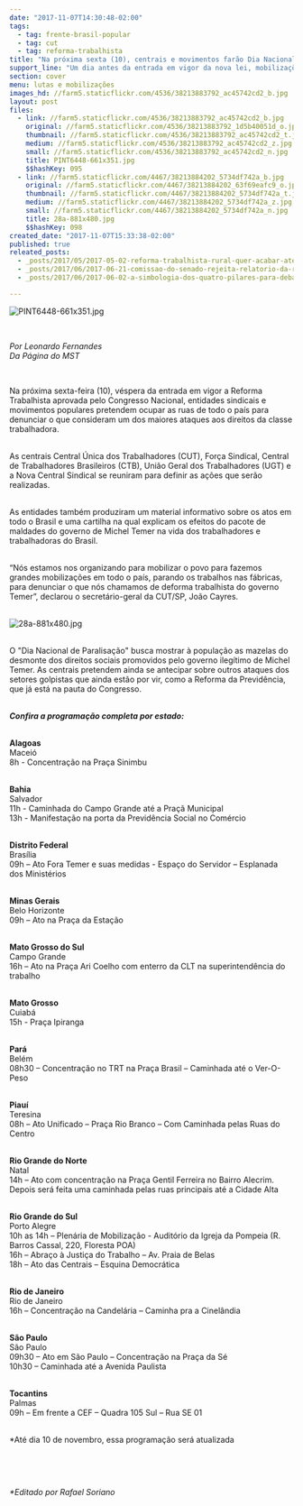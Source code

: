 ```yaml
---
date: "2017-11-07T14:30:48-02:00"
tags:
  - tag: frente-brasil-popular
  - tag: cut
  - tag: reforma-trabalhista
title: "Na próxima sexta (10), centrais e movimentos farão Dia Nacional de Paralisações."
support_line: "Um dia antes da entrada em vigor da nova lei, mobilizações estão marcadas para acontecer em diversas cidades do país para denunciar o desmonte da \"deforma trabalhista\"."
section: cover
menu: lutas e mobilizações
images_hd: //farm5.staticflickr.com/4536/38213883792_ac45742cd2_b.jpg
layout: post
files:
  - link: //farm5.staticflickr.com/4536/38213883792_ac45742cd2_b.jpg
    original: //farm5.staticflickr.com/4536/38213883792_1d5b40051d_o.jpg
    thumbnail: //farm5.staticflickr.com/4536/38213883792_ac45742cd2_t.jpg
    medium: //farm5.staticflickr.com/4536/38213883792_ac45742cd2_z.jpg
    small: //farm5.staticflickr.com/4536/38213883792_ac45742cd2_n.jpg
    title: PINT6448-661x351.jpg
    $$hashKey: 095
  - link: //farm5.staticflickr.com/4467/38213884202_5734df742a_b.jpg
    original: //farm5.staticflickr.com/4467/38213884202_63f69eafc9_o.jpg
    thumbnail: //farm5.staticflickr.com/4467/38213884202_5734df742a_t.jpg
    medium: //farm5.staticflickr.com/4467/38213884202_5734df742a_z.jpg
    small: //farm5.staticflickr.com/4467/38213884202_5734df742a_n.jpg
    title: 28a-881x480.jpg
    $$hashKey: 098
created_date: "2017-11-07T15:33:38-02:00"
published: true
releated_posts:
  - _posts/2017/05/2017-05-02-reforma-trabalhista-rural-quer-acabar-ate-com-salario-do-trabalhador-do-campo.md
  - _posts/2017/06/2017-06-21-comissao-do-senado-rejeita-relatorio-da-reforma-trabalhista.md
  - _posts/2017/06/2017-06-02-a-simbologia-dos-quatro-pilares-para-debater-o-plano-popular-de-emergencia.md

---
```

<p><img alt="PINT6448-661x351.jpg" src="//farm5.staticflickr.com/4536/38213883792_ac45742cd2_b.jpg" /></p>

<p>&nbsp;</p>

<p><em>Por Leonardo Fernandes<br />
Da P&aacute;gina do MST</em></p>

<p>&nbsp;</p>

<p>Na pr&oacute;xima sexta-feira (10), v&eacute;spera da entrada em vigor a Reforma Trabalhista aprovada pelo Congresso Nacional, entidades sindicais e movimentos populares pretendem ocupar as ruas de todo o pa&iacute;s para denunciar o que consideram um dos maiores ataques aos direitos da classe trabalhadora.</p>

<p><br />
As centrais Central &Uacute;nica dos Trabalhadores (CUT), For&ccedil;a Sindical, Central de Trabalhadores Brasileiros (CTB), Uni&atilde;o Geral dos Trabalhadores (UGT) e a Nova Central Sindical se reuniram para definir as a&ccedil;&otilde;es que ser&atilde;o realizadas.</p>

<p><br />
As entidades tamb&eacute;m produziram um material informativo sobre os atos em todo o Brasil e uma cartilha na qual explicam os efeitos do pacote de maldades do governo de Michel Temer na vida dos trabalhadores e trabalhadoras do Brasil.</p>

<p><br />
&ldquo;N&oacute;s estamos nos organizando para mobilizar o povo para fazemos grandes mobiliza&ccedil;&otilde;es em todo o pa&iacute;s, parando os trabalhos nas f&aacute;bricas, para denunciar o que n&oacute;s chamamos de deforma trabalhista do governo Temer&rdquo;, declarou o secret&aacute;rio-geral da CUT/SP, Jo&atilde;o Cayres.<br />
&nbsp;</p>

<p><img alt="28a-881x480.jpg" src="//farm5.staticflickr.com/4467/38213884202_5734df742a_b.jpg" /></p>

<p><br />
O &quot;Dia Nacional de Paralisa&ccedil;&atilde;o&quot; busca mostrar &agrave; popula&ccedil;&atilde;o as mazelas do desmonte dos direitos sociais promovidos pelo governo ileg&iacute;timo de Michel Temer. As centrais pretendem ainda se antecipar sobre outros ataques dos setores golpistas que ainda est&atilde;o por vir, como a Reforma da Previd&ecirc;ncia, que j&aacute; est&aacute; na pauta do Congresso.</p>

<p><br />
<strong><em>Confira a programa&ccedil;&atilde;o completa por estado:</em></strong></p>

<p><br />
<strong>Alagoas</strong><br />
Macei&oacute;<br />
8h - Concentra&ccedil;&atilde;o na Pra&ccedil;a Sinimbu</p>

<p><br />
<strong>Bahia</strong><br />
Salvador<br />
11h - Caminhada do Campo Grande at&eacute; a Pra&ccedil;&atilde; Municipal<br />
13h - Manifesta&ccedil;&atilde;o na porta da Previd&ecirc;ncia Social no Com&eacute;rcio</p>

<p><br />
<strong>Distrito Federal</strong><br />
Bras&iacute;lia<br />
09h &ndash; Ato Fora Temer e suas medidas - Espa&ccedil;o do Servidor &ndash; Esplanada dos Minist&eacute;rios</p>

<p><br />
<strong>Minas Gerais</strong><br />
Belo Horizonte<br />
09h &ndash; Ato na Pra&ccedil;a da Esta&ccedil;&atilde;o</p>

<p><br />
<strong>Mato Grosso do Sul</strong><br />
Campo Grande<br />
16h &ndash; Ato na Pra&ccedil;a Ari Coelho com enterro da CLT na superintend&ecirc;ncia do trabalho</p>

<p><br />
<strong>Mato Grosso</strong><br />
Cuiab&aacute;<br />
15h - Pra&ccedil;a Ipiranga</p>

<p><br />
<strong>Par&aacute;</strong><br />
Bel&eacute;m<br />
08h30 &ndash; Concentra&ccedil;&atilde;o no TRT na Pra&ccedil;a Brasil &ndash; Caminhada at&eacute; o Ver-O-Peso</p>

<p><br />
<strong>Piau&iacute;</strong><br />
Teresina<br />
08h &ndash; Ato Unificado &ndash; Pra&ccedil;a Rio Branco &ndash; Com Caminhada pelas Ruas do Centro</p>

<p><br />
<strong>Rio Grande do Norte</strong><br />
Natal<br />
14h &ndash; Ato com concentra&ccedil;&atilde;o na Pra&ccedil;a Gentil Ferreira no Bairro Alecrim. Depois ser&aacute; feita uma caminhada pelas ruas principais at&eacute; a Cidade Alta</p>

<p><br />
<strong>Rio Grande do Sul</strong><br />
Porto Alegre<br />
10h as 14h &ndash; Plen&aacute;ria de Mobiliza&ccedil;&atilde;o - Audit&oacute;rio da Igreja da Pompeia (R. Barros Cassal, 220, Floresta POA)<br />
16h &ndash; Abra&ccedil;o &agrave; Justi&ccedil;a do Trabalho &ndash; Av. Praia de Belas<br />
18h &ndash; Ato das Centrais &ndash; Esquina Democr&aacute;tica</p>

<p><br />
<strong>Rio de Janeiro</strong><br />
Rio de Janeiro<br />
16h &ndash; Concentra&ccedil;&atilde;o na Candel&aacute;ria &ndash; Caminha pra a Cinel&acirc;ndia</p>

<p><br />
<strong>S&atilde;o Paulo</strong><br />
S&atilde;o Paulo<br />
09h30 &ndash; Ato em S&atilde;o Paulo &ndash; Concentra&ccedil;&atilde;o na Pra&ccedil;a da S&eacute;<br />
10h30 &ndash; Caminhada at&eacute; a Avenida Paulista</p>

<p><br />
<strong>Tocantins</strong><br />
Palmas<br />
09h &ndash; Em frente a CEF &ndash; Quadra 105 Sul &ndash; Rua SE 01</p>

<p><br />
*At&eacute; dia 10 de novembro, essa programa&ccedil;&atilde;o ser&aacute; atualizada</p>

<p>&nbsp;</p>

<p>&nbsp;</p>

<p><em>*Editado por Rafael Soriano</em></p>
